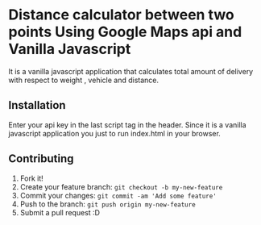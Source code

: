# Distance calculator between two points Using Google Maps api and Vanilla Javascript

It is a vanilla javascript application that calculates total amount of delivery with respect to weight , vehicle and distance.

## Installation

Enter your api key in the last script tag in the header. 
Since it is a vanilla javascript application you just to run index.html in your browser.  



## Contributing

1. Fork it!
2. Create your feature branch: `git checkout -b my-new-feature`
3. Commit your changes: `git commit -am 'Add some feature'`
4. Push to the branch: `git push origin my-new-feature`
5. Submit a pull request :D

